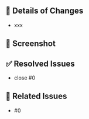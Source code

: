 ## 🔨 Details of Changes
<!-- 変更内容について記載する -->
- xxx

## 📸 Screenshot
<!-- 必要な場合はスクリーンショットを追加する -->

## ✅ Resolved Issues
<!-- 解決する Issues を記載する -->
- close #0

## 🤝 Related Issues
<!-- 関連する Issues を記載する -->
- #0
